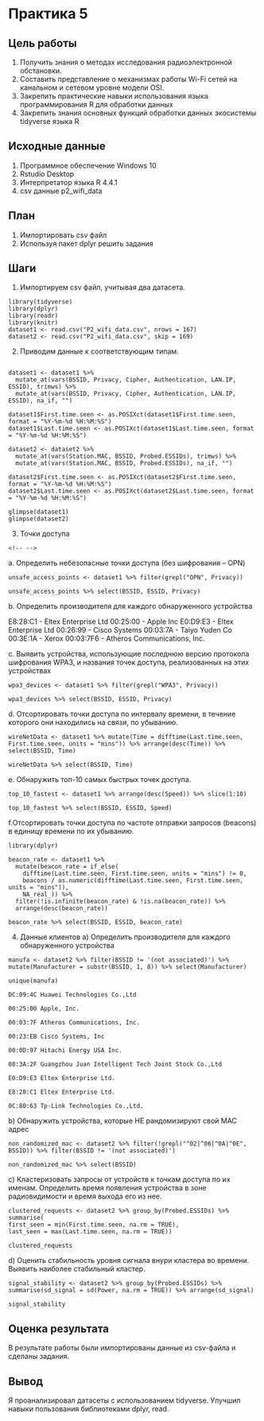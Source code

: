 # Практика 5

## Цель работы

1.  Получить знания о методах исследования радиоэлектронной обстановки.
2.  Составить представление о механизмах работы Wi-Fi сетей на канальном и сетевом уровне модели OSI.
3.  Закрепить практические навыки использования языка программирования R для обработки данных
4.  Закрепить знания основных функций обработки данных экосистемы tidyverse языка R

## Исходные данные

1.  Программное обеспечение Windows 10
2.  Rstudio Desktop
3.  Интерпретатор языка R 4.4.1
4.  csv данные p2_wifi_data

## План

1.  Импортировать csv файл
2.  Используя пакет dplyr решить задания

## Шаги

1.  Импортируем csv файл, учитывая два датасета.

```{r}
library(tidyverse)
library(dplyr)
library(readr)
library(knitr)
dataset1 <- read.csv("P2_wifi_data.csv", nrows = 167)
dataset2 <- read.csv("P2_wifi_data.csv", skip = 169)
```

2.  Приводим данные к соответствующим типам.

```{r}

dataset1 <- dataset1 %>% 
  mutate_at(vars(BSSID, Privacy, Cipher, Authentication, LAN.IP, ESSID), trimws) %>%
  mutate_at(vars(BSSID, Privacy, Cipher, Authentication, LAN.IP, ESSID), na_if, "")

dataset1$First.time.seen <- as.POSIXct(dataset1$First.time.seen, format = "%Y-%m-%d %H:%M:%S")
dataset1$Last.time.seen <- as.POSIXct(dataset1$Last.time.seen, format = "%Y-%m-%d %H:%M:%S")

dataset2 <- dataset2 %>% 
  mutate_at(vars(Station.MAC, BSSID, Probed.ESSIDs), trimws) %>%
  mutate_at(vars(Station.MAC, BSSID, Probed.ESSIDs), na_if, "")

dataset2$First.time.seen <- as.POSIXct(dataset2$First.time.seen, format = "%Y-%m-%d %H:%M:%S")
dataset2$Last.time.seen <- as.POSIXct(dataset2$Last.time.seen, format = "%Y-%m-%d %H:%M:%S")

glimpse(dataset1)
glimpse(dataset2)

```

3.  Точки доступа

```{=html}
<!-- -->
```
a.  Определить небезопасные точки доступа (без шифрования – OPN)

```{r}
unsafe_access_points <- dataset1 %>% filter(grepl("OPN", Privacy))

unsafe_access_points %>% select(BSSID, ESSID, Privacy)
```

b.  Определить производителя для каждого обнаруженного устройства

E8:28:C1 - Eltex Enterprise Ltd 00:25:00 - Apple Inc E0:D9:E3 - Eltex Enterprise Ltd 00:26:99 - Cisco Systems 00:03:7A - Taiyo Yuden Co 00:3E:1A - Xerox 00:03:7F6 - Atheros Communications, Inc.

c.  Выявить устройства, использующие последнюю версию протокола шифрования WPA3, и названия точек доступа, реализованных на этих устройствах

```{r}
wpa3_devices <- dataset1 %>% filter(grepl("WPA3", Privacy))

wpa3_devices %>% select(BSSID, ESSID, Privacy)
```

d.  Отсортировать точки доступа по интервалу времени, в течение которого они находились на связи, по убыванию.

```{r}
wireNetData <- dataset1 %>% mutate(Time = difftime(Last.time.seen, First.time.seen, units = "mins")) %>% arrange(desc(Time)) %>% select(BSSID, Time)

wireNetData %>% select(BSSID, Time)
```

e.  Обнаружить топ-10 самых быстрых точек доступа.

```{r}
top_10_fastest <- dataset1 %>% arrange(desc(Speed)) %>% slice(1:10)

top_10_fastest %>% select(BSSID, ESSID, Speed)
```

f.Отсортировать точки доступа по частоте отправки запросов (beacons) в единицу времени по их убыванию.

```{r}
library(dplyr)

beacon_rate <- dataset1 %>% 
  mutate(beacon_rate = if_else(
    difftime(Last.time.seen, First.time.seen, units = "mins") != 0,
    beacons / as.numeric(difftime(Last.time.seen, First.time.seen, units = "mins")),
    NA_real_)) %>% 
  filter(!is.infinite(beacon_rate) & !is.na(beacon_rate)) %>% 
  arrange(desc(beacon_rate))

beacon_rate %>% select(BSSID, ESSID, beacon_rate)
```

4.  Данные клиентов a) Определить производителя для каждого обнаруженного устройства

```{r}
manufa <- dataset2 %>% filter(BSSID != '(not associated)') %>% mutate(Manufacturer = substr(BSSID, 1, 8)) %>% select(Manufacturer)

unique(manufa)
```

```         
DC:09:4C Huawei Technologies Co.,Ltd

00:25:00 Apple, Inc.

00:03:7F Atheros Communications, Inc.

00:23:EB Cisco Systems, Inc

00:0D:97 Hitachi Energy USA Inc.

08:3A:2F Guangzhou Juan Intelligent Tech Joint Stock Co.,Ltd

E0:D9:E3 Eltex Enterprise Ltd.

E8:28:C1 Eltex Enterprise Ltd.

0C:80:63 Tp-Link Technologies Co.,Ltd.
```

b)  Обнаружить устройства, которые НЕ рандомизируют свой MAC адрес

```{r}
non_randomized_mac <- dataset2 %>% filter(!grepl("^02|^06|^0A|^0E", BSSID)) %>% filter(BSSID != '(not associated)')

non_randomized_mac %>% select(BSSID)
```

c)  Кластеризовать запросы от устройств к точкам доступа по их именам. Определить время появления устройства в зоне радиовидимости и время выхода его из нее.

```{r}
clustered_requests <- dataset2 %>% group_by(Probed.ESSIDs) %>% summarise(
first_seen = min(First.time.seen, na.rm = TRUE),
last_seen = max(Last.time.seen, na.rm = TRUE))

clustered_requests
```

d)  Оценить стабильность уровня сигнала внури кластера во времени. Выявить наиболее стабильный кластер.

```{r}
signal_stability <- dataset2 %>% group_by(Probed.ESSIDs) %>% summarise(sd_signal = sd(Power, na.rm = TRUE)) %>% arrange(sd_signal)

signal_stability 
```

## Оценка результата

В результате работы были импортированы данные из csv-файла и сделаны задания.

## Вывод

Я проанализировал датасеты с использованием tidyverse. Улучшил навыки пользования библиотеками dplyr, read.


```{r}

```

